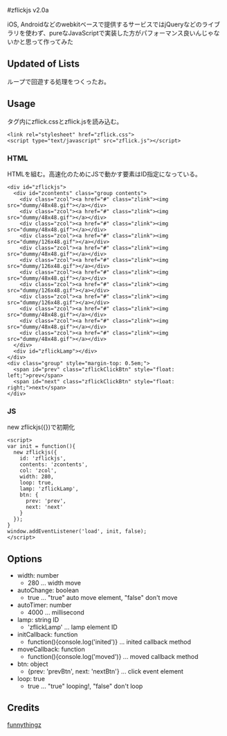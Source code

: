 #zflickjs v2.0a

iOS, Androidなどのwebkitベースで提供するサービスではjQueryなどのライブラリを使わず、pureなJavaScriptで実装した方がパフォーマンス良いんじゃないかと思って作ってみた

## Updated of Lists
ループで回遊する処理をつくったお。

## Usage
<head>タグ内にzflick.cssとzflick.jsを読み込む。

```
<link rel="stylesheet" href="zflick.css">
<script type="text/javascript" src="zflick.js"></script>
```


### HTML
HTMLを組む。高速化のためにJSで動かす要素はID指定になっている。

```
<div id="zflickjs">
  <div id="zcontents" class="group contents">
    <div class="zcol"><a href="#" class="zlink"><img src="dummy/48x48.gif"></a></div>
    <div class="zcol"><a href="#" class="zlink"><img src="dummy/48x48.gif"></a></div>
    <div class="zcol"><a href="#" class="zlink"><img src="dummy/48x48.gif"></a></div>
    <div class="zcol"><a href="#" class="zlink"><img src="dummy/126x48.gif"></a></div>
    <div class="zcol"><a href="#" class="zlink"><img src="dummy/48x48.gif"></a></div>
    <div class="zcol"><a href="#" class="zlink"><img src="dummy/126x48.gif"></a></div>
    <div class="zcol"><a href="#" class="zlink"><img src="dummy/48x48.gif"></a></div>
    <div class="zcol"><a href="#" class="zlink"><img src="dummy/126x48.gif"></a></div>
    <div class="zcol"><a href="#" class="zlink"><img src="dummy/126x48.gif"></a></div>
    <div class="zcol"><a href="#" class="zlink"><img src="dummy/48x48.gif"></a></div>
    <div class="zcol"><a href="#" class="zlink"><img src="dummy/48x48.gif"></a></div>
    <div class="zcol"><a href="#" class="zlink"><img src="dummy/48x48.gif"></a></div>
  </div>
  <div id="zflickLamp"></div>
</div>
<div class="group" style="margin-top: 0.5em;">
  <span id="prev" class="zflickClickBtn" style="float: left;">prev</span>
  <span id="next" class="zflickClickBtn" style="float: right;">next</span>
</div>
```

### JS
new zflickjs({})で初期化

```
<script>
var init = function(){
  new zflickjs({
    id: 'zflickjs',
    contents: 'zcontents',
    col: 'zcol',
    width: 280,
    loop: true,
    lamp: 'zflickLamp',
    btn: {
      prev: 'prev',
      next: 'next'
    }
  });
}
window.addEventListener('load', init, false);
</script>
```

## Options

* width: number
    * 280 ... width move
* autoChange: boolean
    * true ... "true" auto move element, "false" don't move
* autoTimer: number
    * 4000 ... millisecond
* lamp: string ID
    * 'zflickLamp' ... lamp element ID
* initCallback: function
    * function(){console.log('inited')} ... inited callback method
* moveCallback: function
    * function(){console.log('moved')} ... moved callback method
* btn: object
    * {prev: 'prevBtn', next: 'nextBtn'} ... click event element
* loop: true
    * true ... "true" looping!, "false" don't loop


## Credits
<a href="http://www.funnythingz.com">funnythingz</a>
